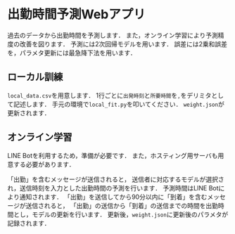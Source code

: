 # 出勤時間予測Webアプリ
過去のデータから出勤時間を予測します．
また，オンライン学習により予測精度の改善を図ります．
予測には2次回帰モデルを用います．
誤差には2乗和誤差を，パラメタ更新には最急降下法を用います．


## ローカル訓練
`local_data.csv`を用意します．
1行ごとに`出発時刻`と`所要時間`を`,`をデリミタとして記述します．
手元の環境で`local_fit.py`を叩いてください．
`weight.json`が更新されます．


## オンライン学習
LINE Botを利用するため，準備が必要です．
また，ホスティング用サーバも用意する必要があります．

「出勤」を含むメッセージが送信されると，
送信者に対応するモデルが選択され，送信時刻を入力とした出勤時間の予測を行います．
予測時間はLINE Botにより通知されます．
「出勤」を送信してから90分以内に「到着」を含むメッセージが送信されると，
「出勤」の送信から「到着」の送信までの時間を出勤時間とし，モデルの更新を行います．
更新後，`weight.json`に更新後のパラメタが記録されます．



